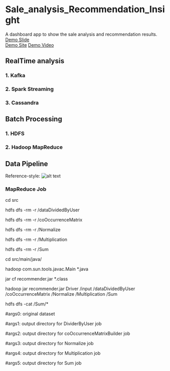 # Sale_analysis_Recommendation_Insight
A dashboard app to show the sale analysis and recommendation results.  
[Demo Slide](http://goo.gl/nmcbR4)  
[Demo Site](http://saleinsight.site) 
[Demo Video](https://youtu.be/z0aIcaDKFn0)



## RealTime analysis
### 1. Kafka
### 2. Spark Streaming
### 3. Cassandra

## Batch Processing 
### 1. HDFS
### 2. Hadoop MapReduce

## Data Pipeline
Reference-style: 
![alt text][logo]

[logo]: Sale_analysis_Recommendation_Insight/image/data.png

### MapReduce Job
cd src

hdfs dfs -rm -r /dataDividedByUser

hdfs dfs -rm -r /coOccurrenceMatrix

hdfs dfs -rm -r /Normalize

hdfs dfs -rm -r /Multiplication

hdfs dfs -rm -r /Sum

cd src/main/java/

hadoop com.sun.tools.javac.Main *.java

jar cf recommender.jar *.class

hadoop jar recommender.jar Driver /input /dataDividedByUser /coOccurrenceMatrix /Normalize /Multiplication /Sum

hdfs dfs -cat /Sum/*

#args0: original dataset

#args1: output directory for DividerByUser job

#args2: output directory for coOccurrenceMatrixBuilder job

#args3: output directory for Normalize job

#args4: output directory for Multiplication job

#args5: output directory for Sum job
